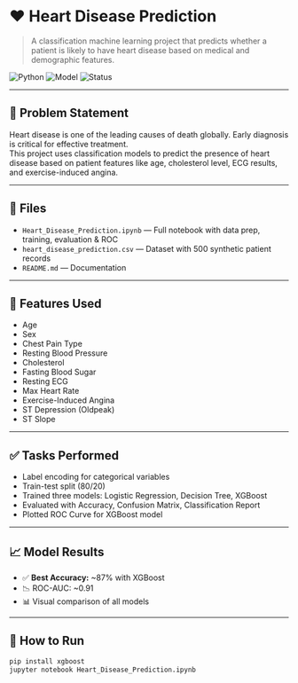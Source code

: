 # ❤️ Heart Disease Prediction

> A classification machine learning project that predicts whether a patient is likely to have heart disease based on medical and demographic features.

![Python](https://img.shields.io/badge/Python-3.8+-blue.svg)
![Model](https://img.shields.io/badge/Model-XGBoost%20%7C%20LogReg%20%7C%20DT-orange)
![Status](https://img.shields.io/badge/Status-Completed-brightgreen.svg)

---

## 🧠 Problem Statement

Heart disease is one of the leading causes of death globally. Early diagnosis is critical for effective treatment.  
This project uses classification models to predict the presence of heart disease based on patient features like age, cholesterol level, ECG results, and exercise-induced angina.

---

## 📂 Files

- `Heart_Disease_Prediction.ipynb` — Full notebook with data prep, training, evaluation & ROC  
- `heart_disease_prediction.csv` — Dataset with 500 synthetic patient records  
- `README.md` — Documentation

---

## 🧪 Features Used

- Age  
- Sex  
- Chest Pain Type  
- Resting Blood Pressure  
- Cholesterol  
- Fasting Blood Sugar  
- Resting ECG  
- Max Heart Rate  
- Exercise-Induced Angina  
- ST Depression (Oldpeak)  
- ST Slope  

---

## ✅ Tasks Performed

- Label encoding for categorical variables  
- Train-test split (80/20)  
- Trained three models: Logistic Regression, Decision Tree, XGBoost  
- Evaluated with Accuracy, Confusion Matrix, Classification Report  
- Plotted ROC Curve for XGBoost model

---

## 📈 Model Results

- ✅ **Best Accuracy:** ~87% with XGBoost  
- 📉 ROC-AUC: ~0.91  
- 📊 Visual comparison of all models

---

## 🚀 How to Run

```bash
pip install xgboost
jupyter notebook Heart_Disease_Prediction.ipynb
